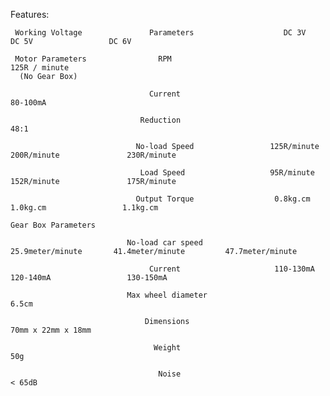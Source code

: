 Features:

     Working Voltage               Parameters                    DC 3V                   DC 5V                 DC 6V

     Motor Parameters                RPM                                             125R / minute
      (No Gear Box)

                                   Current                                           80-100mA

                                 Reduction                                             48:1

                                No-load Speed                 125R/minute           200R/minute               230R/minute

                                 Load Speed                   95R/minute            152R/minute               175R/minute

                                Output Torque                  0.8kg.cm               1.0kg.cm                 1.1kg.cm

    Gear Box Parameters

                              No-load car speed             25.9meter/minute       41.4meter/minute         47.7meter/minute

                                   Current                     110-130mA              120-140mA                 130-150mA

                              Max wheel diameter                                        6.5cm

                                  Dimensions                                       70mm x 22mm x 18mm

                                    Weight                                              50g

                                     Noise                                             < 65dB
